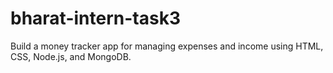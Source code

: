 # bharat-intern-task3
Build a money tracker app for managing expenses and income using HTML, CSS, Node.js, and MongoDB.

